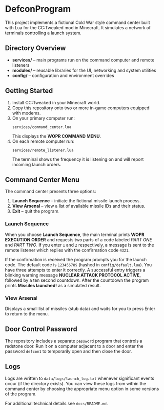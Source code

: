 # DefconProgram

This project implements a fictional Cold War style command center built with Lua for the CC:Tweaked mod in Minecraft. It simulates a network of terminals controlling a launch system.

## Directory Overview
- **services/** – main programs run on the command computer and remote listeners
- **modules/** – reusable libraries for the UI, networking and system utilities
- **config/** – configuration and environment overrides

## Getting Started
1. Install CC:Tweaked in your Minecraft world.
2. Copy this repository onto two or more in‑game computers equipped with modems.
3. On your primary computer run:
   ```
   services/command_center.lua
   ```
   This displays the **WOPR COMMAND MENU**.
4. On each remote computer run:
   ```
   services/remote_listener.lua
   ```
   The terminal shows the frequency it is listening on and will report incoming launch orders.

## Command Center Menu
The command center presents three options:
1. **Launch Sequence** – initiate the fictional missile launch process.
2. **View Arsenal** – view a list of available missile IDs and their status.
3. **Exit** – quit the program.

### Launch Sequence
When you choose **Launch Sequence**, the main terminal prints **WOPR EXECUTION ORDER** and requests two parts of a code labeled *PART ONE* and *PART TWO*. If you enter `1` and `2` respectively, a message is sent to the remote listener which replies with the confirmation code `4321`.

If the confirmation is received the program prompts you for the launch code. The default code is `123456789` (hashed in `config/default.lua`). You have three attempts to enter it correctly. A successful entry triggers a blinking warning message **NUCLEAR ATTACK PROTOCOL ACTIVE**, followed by a ten second countdown. After the countdown the program prints **Missiles launched!** as a simulated result.

### View Arsenal
Displays a small list of missiles (stub data) and waits for you to press Enter to return to the menu.

## Door Control Password
The repository includes a separate `password` program that controls a redstone door. Run it on a computer adjacent to a door and enter the password `defcon1` to temporarily open and then close the door.

## Logs
Logs are written to `data/logs/launch_log.txt` whenever significant events occur (if the directory exists). You can view these logs from within the command center by choosing the appropriate menu option in some versions of the program.

For additional technical details see `docs/README.md`.
